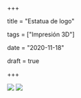 +++

title = "Estatua de logo"

tags = ["Impresión 3D"]

date = "2020-11-18"

draft = true

+++

![](/media/Logo_prep.png)
![](/media/preparacion_base.png)
